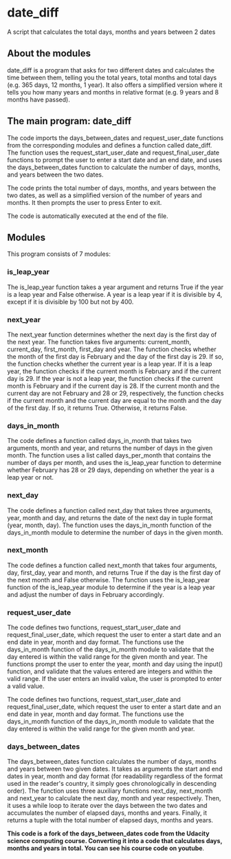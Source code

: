 # date_diff
A script that calculates the total days, months and years between 2 dates
<h2>About the modules</h2>
date_diff is a program that asks for two different dates and calculates the time between them, telling you the total years, total months and total days (e.g. 365 days, 12 months, 1 year). It also offers a simplified version where it tells you how many years and months in relative format (e.g. 9 years and 8 months have passed).
<h2>The main program: date_diff</h2>
The code imports the days_between_dates and request_user_date functions from the corresponding modules and defines a function called date_diff. The function uses the request_start_user_date and request_final_user_date functions to prompt the user to enter a start date and an end date, and uses the days_between_dates function to calculate the number of days, months, and years between the two dates.

The code prints the total number of days, months, and years between the two dates, as well as a simplified version of the number of years and months. It then prompts the user to press Enter to exit.

The code is automatically executed at the end of the file.
<h2>Modules</h2>
This program consists of 7 modules:
<h3>is_leap_year</h3>
The is_leap_year function takes a year argument and returns True if the year is a leap year and False otherwise. A year is a leap year if it is divisible by 4, except if it is divisible by 100 but not by 400.
<h3>next_year</h3>
The next_year function determines whether the next day is the first day of the next year. The function takes five arguments: current_month, current_day, first_month, first_day and year. The function checks whether the month of the first day is February and the day of the first day is 29. If so, the function checks whether the current year is a leap year. If it is a leap year, the function checks if the current month is February and if the current day is 29. If the year is not a leap year, the function checks if the current month is February and if the current day is 28. If the current month and the current day are not February and 28 or 29, respectively, the function checks if the current month and the current day are equal to the month and the day of the first day. If so, it returns True. Otherwise, it returns False.
<h3>days_in_month</h3>
The code defines a function called days_in_month that takes two arguments, month and year, and returns the number of days in the given month. The function uses a list called days_per_month that contains the number of days per month, and uses the is_leap_year function to determine whether February has 28 or 29 days, depending on whether the year is a leap year or not.
<h3>next_day</h3>
The code defines a function called next_day that takes three arguments, year, month and day, and returns the date of the next day in tuple format (year, month, day). The function uses the days_in_month function of the days_in_month module to determine the number of days in the given month.
<h3>next_month</h3>
The code defines a function called next_month that takes four arguments, day, first_day, year and month, and returns True if the day is the first day of the next month and False otherwise. The function uses the is_leap_year function of the is_leap_year module to determine if the year is a leap year and adjust the number of days in February accordingly.
<h3>request_user_date</h3>
The code defines two functions, request_start_user_date and request_final_user_date, which request the user to enter a start date and an end date in year, month and day format. The functions use the days_in_month function of the days_in_month module to validate that the day entered is within the valid range for the given month and year.
The functions prompt the user to enter the year, month and day using the input() function, and validate that the values entered are integers and within the valid range. If the user enters an invalid value, the user is prompted to enter a valid value.

The code defines two functions, request_start_user_date and request_final_user_date, which request the user to enter a start date and an end date in year, month and day format. The functions use the days_in_month function of the days_in_month module to validate that the day entered is within the valid range for the given month and year.
<h3>days_between_dates</h3>

The days_between_dates function calculates the number of days, months and years between two given dates. It takes as arguments the start and end dates in year, month and day format (for readability regardless of the format used in the reader's country, it simply goes chronologically in descending order). The function uses three auxiliary functions next_day, next_month and next_year to calculate the next day, month and year respectively. Then, it uses a while loop to iterate over the days between the two dates and accumulates the number of elapsed days, months and years. Finally, it returns a tuple with the total number of elapsed days, months and years.


<b>This code is a fork of the days_between_dates code from the Udacity science computing course. Converting it into a code that calculates days, months and years in total. You can see his course code on youtube</b>.

